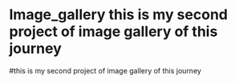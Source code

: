 # Image_gallery this is my second project of image gallery of this journey
#this is my second project of image gallery of this journey

